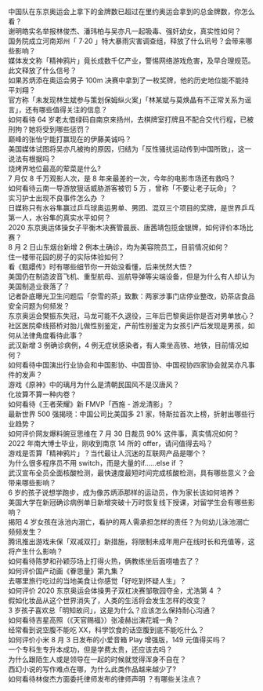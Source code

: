 中国队在东京奥运会上拿下的金牌数已超过在里约奥运会拿到的总金牌数，你怎么看？  
谢明皓实名举报林俊杰、潘玮柏与吴亦凡一起吸毒、强奸幼女，真实性如何？  
国务院成立河南郑州「 7·20 」特大暴雨灾害调查组，释放了什么讯号？会带来哪些影响？  
媒体发文称「精神鸦片」竟长成数千亿产业，警惕网络游戏危害，及早合理规范。此文释放了什么信号？  
如果苏炳添在奥运会男子 100m 决赛中拿到了一枚奖牌，他的历史地位能不能持平刘翔？  
官方称「未发现林生斌参与策划保姆纵火案」「林某斌与莫焕晶有不正常关系为谣言」，还有哪些值得关注的信息？  
如何看待 64 岁老太借绿码自南京来扬州，去棋牌室打牌且不配合交代行程，已被刑拘？她将受到哪些惩罚？  
巅峰的张怡宁能打赢现在的伊藤美诚吗？  
美国媒体试图将吴亦凡被拘的原因，归结为「反性骚扰运动传到中国所致」，这一说法有根据吗？  
烧烤界地位最高的荤菜是什么?  
7 月仅 8 千万观影人次，是 8 年来最差的一次，今年的电影市场还有救吗？  
如何看待云南一导游放狠话威胁游客被罚 5 万 ，曾称「不要让老子玩命」？  
实习护士出现不良事件怎么办 ？  
日媒称只有水谷隼赢过乒乓球奥运男单、男团、混双三个项目的奖牌，是世界乒乓第一人，水谷隼的真实水平如何？  
2020 东京奥运体操女子平衡木决赛管晨辰、唐茜靖包揽金银牌，如何评价本场比赛？  
8 月 2 日山东烟台新增 2 例本土确诊，均为美容院员工，目前情况如何？  
住一楼带花园的房子的实际体验如何？  
看《甄嬛传》时有哪些细节你一开始没看懂，后来恍然大悟？  
美国仍在制造波音飞机、重型航母、巡航导弹等尖端设备，但是为什么有人却认为美国制造业衰落了？  
记者卧底曝光卫生问题后「奈雪的茶」致歉：两家涉事门店停业整改，奶茶店食品安全问题为何频发？  
东京奥运会樊振东失冠，马龙可能不久退役，三年后巴黎奥运你是否对男单放心？  
社区医院牵线搭桥对胎儿做性别鉴定，产前性别鉴定为女孩引产后发现是男孩，如何从法律角度看待此事？  
武汉新增 3 例确诊病例，4 例无症状感染者，有人乘坐高铁、地铁，目前情况如何？  
如何看待中国演出行业协会和中国影协、中国音协、中国视协四家协会就吴亦凡事件的发声？  
游戏《原神》中的璃月为什么是清朝民国风不是汉唐风？  
化妆算不算一种内卷？  
如何看待《王者荣耀》新 FMVP「西施 - 游龙清影」？  
最新世界 500 强揭晓：中国公司比美国多 21 家，特斯拉首次上榜，折射出哪些行业趋势？  
如何评价网友爆料豌豆思维在 7 月 30 日裁员 90% 这件事，真实情况如何？  
2022 年南大博士毕业，刚收到南京 14 所的 offer，请问值得去吗？  
游戏是否算「精神鸦片」？当代最让人沉迷的互联网产品是哪个？  
为什么很多程序员不用 switch，而是大量的if……else if ？  
武汉宣布全员全面核酸检测，最快速度最短时间完成核酸检测，具有哪些意义？会带来哪些影响？  
6 岁的孩子说想学跑步，成为像苏炳添那样的运动员，作为家长该如何培养？  
美国大学在新冠确诊病例单日新增突破十万时恢复线下授课，对留学生会有哪些影响？  
揭阳 4 岁女孩在泳池内溺亡，看护的两人需承担怎样的责任？为何幼儿泳池溺亡频频发生？  
腾讯推出游戏未保「双减双打」新措施，将限制未成年用户在线时长和充值等，这将产生什么影响？  
如何看待陈梦和孙颖莎场上打得火热，俩教练坐后面唠嗑去了？  
如何评价国产动画《眷思量》第九集？  
去哪里旅行吃过的当地美食让你感觉「好吃到怀疑人生」？  
如何评价 2020 东京奥运会体操男子双杠决赛邹敬园夺金，尤浩第 4 ？  
假如化妆品从这个世界消失了，人类的生活将会发生怎样的改变？  
3 岁孩子喜欢总「明知故问」，这是为什么？应该怎么保持耐心沟通？  
如何看待吉星高照（《天官赐福》）张凌赫出演花城一角？  
经常看到说空腹不能吃 XX，科学饮食的话空腹到底不能吃什么？  
如何评价小米 8 月 3 日发布的小爱音箱 Play 增强版，149 元值得买吗？  
一个专科生专升本成功，但是学费太贵，还应该去吗？  
为什么跟陌生人或是领导在一起的时候就觉得浑身不自在？  
西幻小说的写作难点在哪，为什么此类作品越来越少了?  
如何看待林俊杰方面委托律师发布的律师声明 ？有哪些关注点？  
